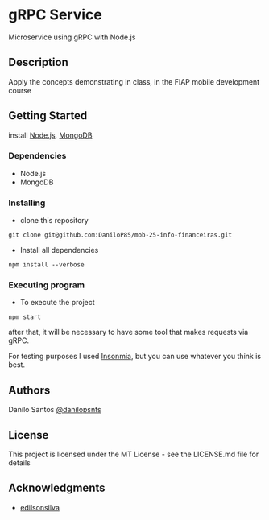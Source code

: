 # gRPC Service

Microservice using gRPC with Node.js

## Description

Apply the concepts demonstrating in class, in the FIAP mobile development course

## Getting Started
install [Node.js](https://nodejs.org/en/), [MongoDB](https://www.mongodb.com/pt-br)

### Dependencies

* Node.js
* MongoDB

### Installing

* clone this repository
```
git clone git@github.com:DaniloP85/mob-25-info-financeiras.git
```
* Install all dependencies
```
npm install --verbose
```

### Executing program

* To execute the project
```
npm start
```

after that, it will be necessary to have some tool that makes requests via gRPC.

For testing purposes I used [Insonmia](https://github.com/DaniloP85/mob-25-fiap), but you can use whatever you think is best.

## Authors

Danilo Santos
[@danilopsnts](https://www.linkedin.com/in/danilopsnts/)


## License

This project is licensed under the MT License - see the LICENSE.md file for details

## Acknowledgments

* [edilsonsilva](https://github.com/edilsonsilva/exemplogrpc)